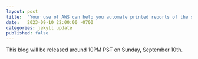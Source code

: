 ```yaml
---
layout: post
title:  "Your use of AWS can help you automate printed reports of the stock market on every trading day"
date:   2023-09-10 22:00:00 -0700
categories: jekyll update
published: false
---
```

This blog will be released around 10PM PST on Sunday, September 10th.